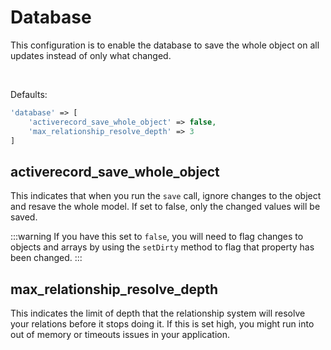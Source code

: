 # Database

This configuration is to enable the database to save the whole object on all updates instead of only what changed.

<br/>

Defaults:

```php
'database' => [
    'activerecord_save_whole_object' => false,
    'max_relationship_resolve_depth' => 3
]
```

## activerecord_save_whole_object

This indicates that when you run the `save` call, ignore changes to the object and resave the whole model. If set to
false, only the changed values will be saved.

:::warning
If you have this set to `false`, you will need to flag changes to objects and arrays by using the `setDirty` method
to flag that property has been changed.
:::

## max_relationship_resolve_depth

This indicates the limit of depth that the relationship system will resolve your relations before it stops doing it.
If this is set high, you might run into out of memory or timeouts issues in your application.